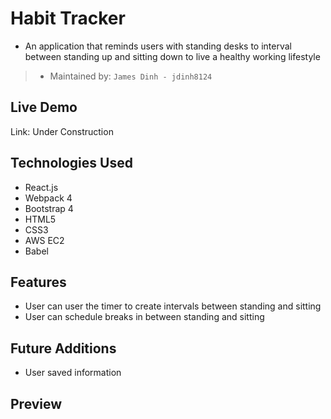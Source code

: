 # Habit Tracker
- An application that reminds users with standing desks to interval between standing up and sitting down to live a healthy working lifestyle

> - Maintained by: `James Dinh - jdinh8124`



## Live Demo 
Link: Under Construction

## Technologies Used
- React.js
- Webpack 4
- Bootstrap 4
- HTML5
- CSS3
- AWS EC2
- Babel

## Features
- User can user the timer to create intervals between standing and sitting
- User can schedule breaks in between standing and sitting


## Future Additions
- User saved information

## Preview
